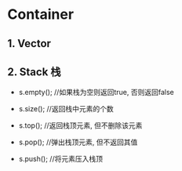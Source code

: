 # Container

## 1. Vector



## 2. Stack 栈

* s.empty(); //如果栈为空则返回true, 否则返回false

* s.size(); //返回栈中元素的个数

* s.top(); //返回栈顶元素, 但不删除该元素

* s.pop(); //弹出栈顶元素, 但不返回其值

* s.push(); //将元素压入栈顶

